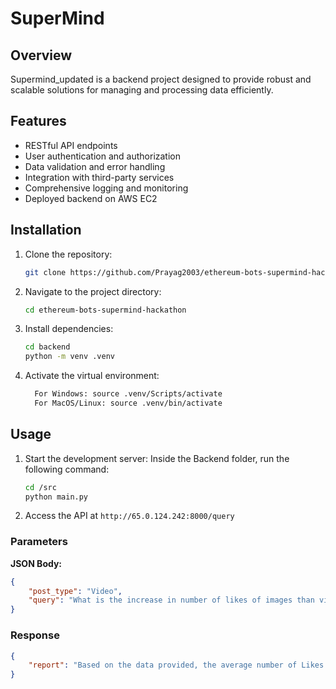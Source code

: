 # SuperMind

## Overview

Supermind_updated is a backend project designed to provide robust and scalable solutions for managing and processing data efficiently.

## Features

- RESTful API endpoints
- User authentication and authorization
- Data validation and error handling
- Integration with third-party services
- Comprehensive logging and monitoring
- Deployed backend on AWS EC2

## Installation

1. Clone the repository:
      ```bash
      git clone https://github.com/Prayag2003/ethereum-bots-supermind-hackathon
      ```
2. Navigate to the project directory:
      ```bash
      cd ethereum-bots-supermind-hackathon
      ```
3. Install dependencies:
      ```bash
      cd backend
      python -m venv .venv
      ```
4. Activate the virtual environment:
      ```bash
        For Windows: source .venv/Scripts/activate
        For MacOS/Linux: source .venv/bin/activate
      ```

## Usage

1. Start the development server:
   Inside the Backend folder, run the following command:
      ```bash
      cd /src
      python main.py
      ```
2. Access the API at `http://65.0.124.242:8000/query`

### Parameters

**JSON Body:**

```json
{
	"post_type": "Video",
	"query": "What is the increase in number of likes of images than videos?"
}
```

### Response

```json
{
	"report": "Based on the data provided, the average number of Likes for videos is 524.26, while the average number of Likes for images is 456.85. This results in a percentage difference of 14.76%, indicating that videos receive, on average, 14.76% more Likes compared to images.\n\nInsights:\n- Videos tend to receive a higher average number of Likes compared to images, with a noticeable difference of 14.76%.\n- This suggests that the audience is more engaged with video content, as indicated by the higher average Likes for videos.\n- To enhance engagement further, focusing on video content creation and optimization may be beneficial, given the higher Engagement Rate for videos as well.\n\nOverall, videos appear to be more effective in garnering Likes and engagement compared to images, highlighting the importance of incorporating video content strategies in social media posts."
}
```

